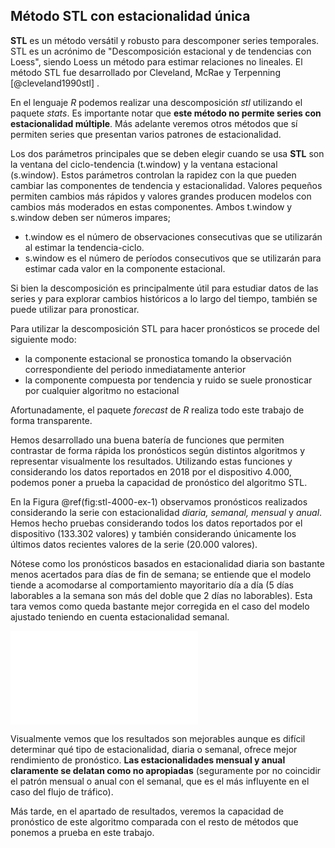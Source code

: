 



## Método STL con estacionalidad única

**STL** es un método versátil y robusto para descomponer series temporales. STL es un acrónimo de "Descomposición estacional y de tendencias con Loess", siendo Loess un método para estimar relaciones no lineales. El método STL fue desarrollado por Cleveland, McRae y Terpenning [@cleveland1990stl] .

En el lenguaje *R* podemos realizar una descomposición *stl* utilizando el paquete *stats*. Es importante notar que **este método no permite series con estacionalidad múltiple**. Más adelante veremos otros métodos que sí permiten series que presentan varios patrones de estacionalidad.

Los dos parámetros principales que se deben elegir cuando se usa **STL** son la ventana del ciclo-tendencia (t.window) y la ventana estacional (s.window). Estos parámetros controlan la rapidez con la que pueden cambiar las componentes de tendencia y estacionalidad. Valores pequeños permiten cambios más rápidos y valores grandes producen modelos con cambios más moderados en estas componentes. Ambos t.window y s.window deben ser números impares; 

* t.window es el número de observaciones consecutivas que se utilizarán al estimar la tendencia-ciclo.
* s.window es el número de períodos consecutivos que se utilizarán para estimar cada valor en la componente estacional. 

Si bien la descomposición es principalmente útil para estudiar datos de las series y para explorar cambios históricos a lo largo del tiempo, también se puede utilizar para pronosticar.

Para utilizar la descomposición STL para hacer pronósticos se procede del siguiente modo:

* la componente estacional se pronostica tomando la observación correspondiente del periodo inmediatamente anterior
* la componente compuesta por tendencia y ruido se suele pronosticar por cualquier algoritmo no estacional 

Afortunadamente, el paquete *forecast* de *R* realiza todo este trabajo de forma transparente. 

Hemos desarrollado una buena batería de funciones que permiten contrastar de forma rápida los pronósticos según distintos algoritmos y representar visualmente los resultados. Utilizando estas funciones y considerando los datos reportados en 2018 por el dispositivo 4.000, podemos poner a prueba la capacidad de pronóstico del algoritmo STL. 

En la Figura \@ref(fig:stl-4000-ex-1) observamos pronósticos realizados considerando la serie con estacionalidad *diaria, semanal, mensual* y *anual*. Hemos hecho pruebas considerando todos los datos reportados por el dispositivo (133.302 valores) y también considerando únicamente los últimos datos recientes valores de la serie (20.000 valores).

Nótese como los pronósticos basados en estacionalidad diaria son bastante menos acertados para días de fin de semana; se entiende que el modelo tiende a acomodarse al comportamiento mayoritario día a día (5 días laborables a la semana son más del doble que 2 días no laborables). Esta tara vemos como queda bastante mejor corregida en el caso del modelo ajustado teniendo en cuenta estacionalidad semanal.




![(\#fig:stl-4000-ex-1)Ejemplo de pronósticos a 48 horas vista con el algoritmo STL para la serie reportada por el dispositivo 4.000 utilizando estacionalidad diaria, semanal, mensual o anual, considerando toda la serie o sólamente los 20.000 valores más recientes de la misma](411.metodo.parametricos.stl_files/figure-latex/stl-4000-ex-1-1.pdf) 



Visualmente vemos que los resultados son mejorables aunque es difícil determinar qué tipo de estacionalidad, diaria o semanal, ofrece mejor rendimiento de pronóstico. **Las estacionalidades mensual y anual  claramente se delatan como no apropiadas** (seguramente por no coincidir el patrón mensual o anual con el semanal, que es el más influyente en el caso del flujo de tráfico).

Más tarde, en el apartado de resultados, veremos la capacidad de pronóstico de este algoritmo comparada con el resto de métodos que ponemos a prueba en este trabajo.





